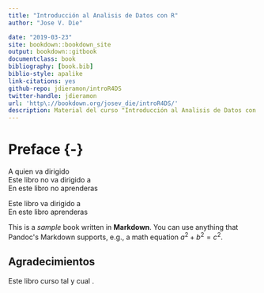 ```yaml
--- 
title: "Introducción al Analisis de Datos con R"
author: "Jose V. Die"

date: "2019-03-23"
site: bookdown::bookdown_site
output: bookdown::gitbook
documentclass: book
bibliography: [book.bib]
biblio-style: apalike
link-citations: yes
github-repo: jdieramon/introR4DS
twitter-handle: jdieramon
url: 'http\://bookdown.org/josev_die/introR4DS/'
description: Material del curso "Introducción al Analisis de Datos con R" (Instituto de Estudios de Psotgrado, Universidad de Córdoba).
---
```



# Preface {-}

A quien va dirigido  
Este libro no va dirigido a   
En este libro no aprenderas  

Este libro va dirigido a   
En este libro aprenderas  

This is a _sample_ book written in **Markdown**. You can use anything that Pandoc's Markdown supports, e.g., a math equation $a^2 + b^2 = c^2$.


## Agradecimientos 
Este libro curso tal y cual . 
